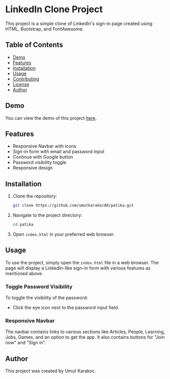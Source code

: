 # LinkedIn Clone Project

This project is a simple clone of LinkedIn's sign-in page created using HTML, Bootstrap, and FontAwesome.

## Table of Contents
- [Demo](#demo)
- [Features](#features)
- [Installation](#installation)
- [Usage](#usage)
- [Contributing](#contributing)
- [License](#license)
- [Author](#author)

## Demo
You can view the demo of this project [here](https://your-demo-link.com).

## Features
- Responsive Navbar with icons
- Sign-in form with email and password input
- Continue with Google button
- Password visibility toggle
- Responsive design

## Installation

1. Clone the repository:
    ```sh
    git clone https://github.com/umutkarakoc88/patika.git
    ```

2. Navigate to the project directory:
    ```sh
    cd patika
    ```

3. Open `index.html` in your preferred web browser.

## Usage
To use the project, simply open the `index.html` file in a web browser. The page will display a LinkedIn-like sign-in form with various features as mentioned above.

### Toggle Password Visibility
To toggle the visibility of the password:
- Click the eye icon next to the password input field.

### Responsive Navbar
The navbar contains links to various sections like Articles, People, Learning, Jobs, Games, and an option to get the app. It also contains buttons for "Join now" and "Sign in".


## Author
This project was created by Umut Karakoc.
